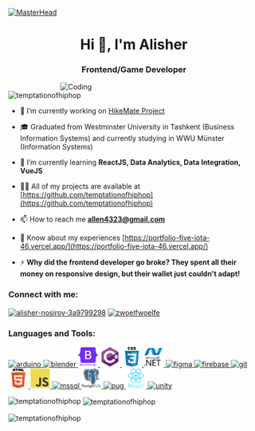 [![MasterHead](https://i.postimg.cc/zXSwLWnB/rise.png)](https://rishavchanda.io)

<h1 align="center">Hi 👋, I'm Alisher</h1>
<h3 align="center">Frontend/Game Developer</h3>
<img align="right" alt="Coding" width="400" src="https://i.postimg.cc/KjQzbZMZ/photo-2023-03-27-00-53-21.jpg">
<p align="left"> <img src="https://komarev.com/ghpvc/?username=temptationofhiphop&label=Profile%20views&color=0e75b6&style=flat" alt="temptationofhiphop" /> </p>

- 🔭 I’m currently working on [HikeMate Project](https://github.com/Jing0985/HikeMate)
  
- 🎓 Graduated from Westminster University in Tashkent (Business Information Systems) and currently studying in WWU Münster (Information Systems)

- 🌱 I’m currently learning **ReactJS, Data Analytics, Data Integration, VueJS**

- 👨‍💻 All of my projects are available at [https://github.com/temptationofhiphop](https://github.com/temptationofhiphop)

- 📫 How to reach me **allen4323@gmail.com**

- 📄 Know about my experiences [https://portfolio-five-iota-46.vercel.app/](https://portfolio-five-iota-46.vercel.app/)

- ⚡ **Why did the frontend developer go broke? They spent all their money on responsive design, but their wallet just couldn't adapt!**

<h3 align="left">Connect with me:</h3>
<p align="left">
<a href="https://linkedin.com/in/alisher-nosirov-3a9799298" target="blank"><img align="center" src="https://raw.githubusercontent.com/rahuldkjain/github-profile-readme-generator/master/src/images/icons/Social/linked-in-alt.svg" alt="alisher-nosirov-3a9799298" height="30" width="40" /></a>
<a href="https://instagram.com/zwoelfwoelfe" target="blank"><img align="center" src="https://raw.githubusercontent.com/rahuldkjain/github-profile-readme-generator/master/src/images/icons/Social/instagram.svg" alt="zwoelfwoelfe" height="30" width="40" /></a>
</p>

<h3 align="left">Languages and Tools:</h3>
<p align="left"> <a href="https://www.arduino.cc/" target="_blank" rel="noreferrer"> <img src="https://cdn.worldvectorlogo.com/logos/arduino-1.svg" alt="arduino" width="40" height="40"/> </a> <a href="https://www.blender.org/" target="_blank" rel="noreferrer"> <img src="https://download.blender.org/branding/community/blender_community_badge_white.svg" alt="blender" width="40" height="40"/> </a> <a href="https://getbootstrap.com" target="_blank" rel="noreferrer"> <img src="https://raw.githubusercontent.com/devicons/devicon/master/icons/bootstrap/bootstrap-plain-wordmark.svg" alt="bootstrap" width="40" height="40"/> </a> <a href="https://www.w3schools.com/cs/" target="_blank" rel="noreferrer"> <img src="https://raw.githubusercontent.com/devicons/devicon/master/icons/csharp/csharp-original.svg" alt="csharp" width="40" height="40"/> </a> <a href="https://www.w3schools.com/css/" target="_blank" rel="noreferrer"> <img src="https://raw.githubusercontent.com/devicons/devicon/master/icons/css3/css3-original-wordmark.svg" alt="css3" width="40" height="40"/> </a> <a href="https://dotnet.microsoft.com/" target="_blank" rel="noreferrer"> <img src="https://raw.githubusercontent.com/devicons/devicon/master/icons/dot-net/dot-net-original-wordmark.svg" alt="dotnet" width="40" height="40"/> </a> <a href="https://www.figma.com/" target="_blank" rel="noreferrer"> <img src="https://www.vectorlogo.zone/logos/figma/figma-icon.svg" alt="figma" width="40" height="40"/> </a> <a href="https://firebase.google.com/" target="_blank" rel="noreferrer"> <img src="https://www.vectorlogo.zone/logos/firebase/firebase-icon.svg" alt="firebase" width="40" height="40"/> </a> <a href="https://git-scm.com/" target="_blank" rel="noreferrer"> <img src="https://www.vectorlogo.zone/logos/git-scm/git-scm-icon.svg" alt="git" width="40" height="40"/> </a> <a href="https://www.w3.org/html/" target="_blank" rel="noreferrer"> <img src="https://raw.githubusercontent.com/devicons/devicon/master/icons/html5/html5-original-wordmark.svg" alt="html5" width="40" height="40"/> </a> <a href="https://developer.mozilla.org/en-US/docs/Web/JavaScript" target="_blank" rel="noreferrer"> <img src="https://raw.githubusercontent.com/devicons/devicon/master/icons/javascript/javascript-original.svg" alt="javascript" width="40" height="40"/> </a> <a href="https://www.microsoft.com/en-us/sql-server" target="_blank" rel="noreferrer"> <img src="https://www.svgrepo.com/show/303229/microsoft-sql-server-logo.svg" alt="mssql" width="40" height="40"/> </a> <a href="https://www.postgresql.org" target="_blank" rel="noreferrer"> <img src="https://raw.githubusercontent.com/devicons/devicon/master/icons/postgresql/postgresql-original-wordmark.svg" alt="postgresql" width="40" height="40"/> </a> <a href="https://pugjs.org" target="_blank" rel="noreferrer"> <img src="https://cdn.worldvectorlogo.com/logos/pug.svg" alt="pug" width="40" height="40"/> </a> <a href="https://reactjs.org/" target="_blank" rel="noreferrer"> <img src="https://raw.githubusercontent.com/devicons/devicon/master/icons/react/react-original-wordmark.svg" alt="react" width="40" height="40"/> </a> <a href="https://unity.com/" target="_blank" rel="noreferrer"> <img src="https://www.vectorlogo.zone/logos/unity3d/unity3d-icon.svg" alt="unity" width="40" height="40"/> </a> </p>

<p><img align="left" src="https://github-readme-stats.vercel.app/api/top-langs?username=temptationofhiphop&show_icons=true&locale=en&layout=compact" alt="temptationofhiphop" /></p>

<p>&nbsp;<img align="center" src="https://github-readme-stats.vercel.app/api?username=temptationofhiphop&show_icons=true&locale=en" alt="temptationofhiphop" /></p>

<p><img align="center" src="https://github-readme-streak-stats.herokuapp.com/?user=temptationofhiphop&" alt="temptationofhiphop" /></p>
